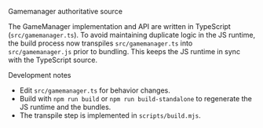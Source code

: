 Gamemanager authoritative source

The GameManager implementation and API are written in TypeScript (`src/gamemanager.ts`).
To avoid maintaining duplicate logic in the JS runtime, the build process now transpiles `src/gamemanager.ts` into `src/gamemanager.js` prior to bundling. This keeps the JS runtime in sync with the TypeScript source.

Development notes
- Edit `src/gamemanager.ts` for behavior changes.
- Build with `npm run build` or `npm run build-standalone` to regenerate the JS runtime and the bundles.
- The transpile step is implemented in `scripts/build.mjs`.
